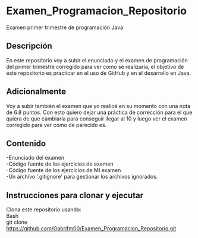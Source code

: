 # Examen_Programacion_Repositorio
Examen primer trimestre de programación Java

## Descripción
En este repositorio voy a subir el enunciado y el examen de programación del primer trimestre corregido para ver como se realizaría, el objetivo de este repositorio es practicar en el uso de GitHub y en el desarrollo en Java.

## Adicionalmente
Voy a subir también el examen que yo realicé en su momento con una nota de 6.8 puntos. Con esto quiero dejar una práctica de corrección para el que quiera de que cambiaría para conseguir llegar al 10 y luego ver el examen corregido para ver cómo de parecido es.

## Contenido
-Enunciado del examen<br>
-Código fuente de los ejercicios de examen<br>
-Código fuente de los ejercicios de MI examen<br>
-Un archivo '.gitignore' para gestionar los archivos ignorados.

## Instrucciones para clonar y ejecutar
Clona este repositorio usando:<br>
Bash<br>
git clone https://github.com/Gabrifm00/Examen_Programacion_Repositorio.git
